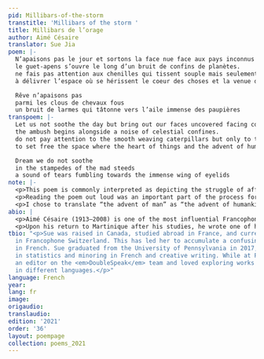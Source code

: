 ```yaml
---
pid: Millibars-of-the-storm
transtitle: 'Millibars of the storm '
title: Millibars de l’orage
author: Aimé Césaire
translator: Sue Jia
poem: |-
  N’apaisons pas le jour et sortons la face nue face aux pays inconnus qui coupent aux oiseaux leur sifflet
  le guet-apens s’ouvre le long d’un bruit de confins de planètes.
  ne fais pas attention aux chenilles qui tissent souple mais seulement aux millibars qui se plantent dans le mille d’un orage
  à délivrer l’espace où se hérissent le coeur des choses et la venue de l’homme

  Rêve n’apaisons pas
  parmi les clous de chevaux fous
  un bruit de larmes qui tâtonne vers l’aile immense des paupières
transpoem: |-
  Let us not soothe the day but bring out our faces uncovered facing countries undiscovered that stifle birds’ calls
  the ambush begins alongside a noise of celestial confines.
  do not pay attention to the smooth weaving caterpillars but only to the millibars rooted in the eye of a storm
  to set free the space where the heart of things and the advent of humankind bristle

  Dream we do not soothe
  in the stampedes of the mad steeds
  a sound of tears fumbling towards the immense wing of eyelids
note: |-
  <p>This poem is commonly interpreted as depicting the struggle of affirming one’s identity when one faces erasure from colonial oppression. As someone who focused on building the Black consciousness, Césaire uses the violent imagery of a storm to depict the cultural violence that erases the sense of self of colonized peoples.</p>
  <p>Reading the poem out loud was an important part of the process for me. The poem does not have a rhyme scheme, but there are two phrases where Césaire uses assonance, namely “la face nue face aux pays inconnus” and “les clous de chevaux fous.” Rather than following a strict translation, I focused more on preserving the sound, rhythm, and general imagery of the original French. Instead of the literal translation “the nails of mad horses,” I translated the line as “the stampedes of the mad steeds.” My translation was “our faces uncovered facing countries undiscovered,” while the literal translation was “bare face facing unknown countries.” I changed the adjective order to preserve the rhythm. I interpreted the unknown countries to mean the colonizers, since the second half of the phrase describes how they cut off birds’ calls (symbolizing, perhaps, the colonized people’s voices). I wanted to preserve how Césaire in the original French flips the traditional roles of the colonizer and the colonized by describing colonizer countries as inconnus (“unknown”), an adjective typically used to describe colonized, foreign countries; thus, “undiscovered” was chosen as the English translation.</p>
  <p>I chose to translate “the advent of man” as “the advent of humankind” to make the writing more gender-neutral in the current context of our time. The Canadian Translation Bureau website states “in our time the male meaning of man outweighs any other,” and thus it seems appropriate to ensure the translation reflects the original meaning of the entire human species. </p>
abio: |
  <p>Aimé Césaire (1913–2008) is one of the most influential Francophone poets of the twentieth century and a founding figure in postcolonial Francophone literature and the cultivation of the Black consciousness. He was born and raised in Martinique (a French territory in the Caribbean) before moving to Paris for high school on a scholarship and then university. As a student in France, Césaire became deeply involved in examining Black identity in the context of French colonial oppression. Césaire founded, with other students, a journal called <em>L’Étudiant noir</em> (<em>The Black Student</em>).</p>
  <p>Upon his return to Martinique after his studies, he wrote one of his most well-known works, “Cahier d’un retour au pays natal” (“Notebook of a Return to the Native Land”). His works focus on the impact of colonization on Black and Martiniquais identity. He was an essayist and playwright in addition to being a poet. His famous essay “Discourse on Colonialism” was written in a poetic prose style. Later in life, he became a prominent left-wing politician in Martinique, occupying the positions of Mayor of Fort-de-France and President of the Regional Council of Martinique.</p>
tbio: "<p>Sue was raised in Canada, studied abroad in France, and currently works
  in Francophone Switzerland. This has led her to accumulate a confusing mix of vocabulary
  in French. Sue graduated from the University of Pennsylvania in 2017, concentrating
  in statistics and minoring in French and creative writing. While at Penn, Sue was
  an editor on the <em>DoubleSpeak</em> team and loved exploring works by authors
  in different languages.</p>"
language: French
year: 
lang: fr
image: 
origaudio: 
translaudio: 
edition: '2021'
order: '36'
layout: poempage
collection: poems_2021
---
```

